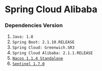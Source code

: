 # Spring Cloud Alibaba

### Dependencies Version
1. `Java: 1.8`
2. `Spring Boot: 2.1.10.RELEASE`
3. `Spring Cloud: Greenwich.SR3`
4. `Spring Cloud Alibaba: 2.1.1.RELEASE`
5. [`Nacos 1.1.4 Standalone`](https://github.com/nacos-group/nacos-docker)
6. [`Sentinel 1.7.0`](https://github.com/alibaba/sentinel)